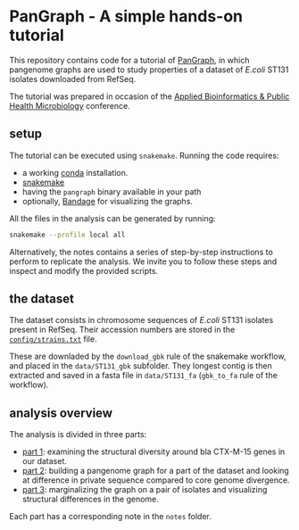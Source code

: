 # PanGraph - A simple hands-on tutorial

This repository contains code for a tutorial of [PanGraph](https://github.com/neherlab/pangraph), in which pangenome graphs are used to study properties of a dataset of _E.coli_ ST131 isolates downloaded from RefSeq.

The tutorial was prepared in occasion of the [Applied Bioinformatics & Public Health Microbiology](https://coursesandconferences.wellcomeconnectingscience.org/event/applied-bioinformatics-public-health-microbiology-20230503/) conference.

## setup

The tutorial can be executed using `snakemake`. Running the code requires:
- a working [conda](https://docs.conda.io/en/latest/) installation.
- [snakemake](https://snakemake.readthedocs.io/en/stable/)
- having the `pangraph` binary available in your path
- optionally, [Bandage](https://rrwick.github.io/Bandage/) for visualizing the graphs.

All the files in the analysis can be generated by running:
```bash
snakemake --profile local all
```

Alternatively, the notes contains a series of step-by-step instructions to perform to replicate the analysis. We invite you to follow these steps and inspect and modify the provided scripts.

## the dataset

The dataset consists in chromosome sequences of _E.coli_ ST131 isolates present in RefSeq. Their accession numbers are stored in the [`config/strains.txt`](config/strains.txt) file.

These are downladed by the `download_gbk` rule of the snakemake workflow, and placed in the `data/ST131_gbk` subfolder. They longest contig is then extracted and saved in a fasta file in `data/ST131_fa` (`gbk_to_fa` rule of the workflow).

## analysis overview

The analysis is divided in three parts:

- [part 1](notes/part_1.md): examining the structural diversity around bla CTX-M-15 genes in our dataset.
- [part 2](notes/part_2.md): building a pangenome graph for a part of the dataset and looking at difference in private sequence compared to core genome divergence.
- [part 3](notes/part_3.md): marginalizing the graph on a pair of isolates and visualizing structural differences in the genome.

Each part has a corresponding note in the `notes` folder.
